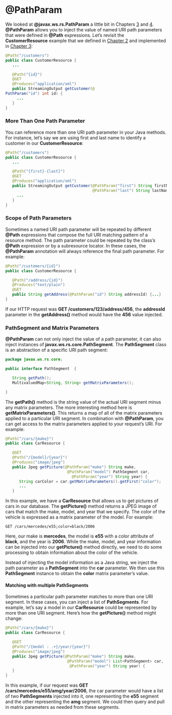 # @PathParam


We looked at **@javax.ws.rs.PathParam** a little bit in Chapters [3](../chapter3/developing_a_jax_rs_restful_service.md) and [4](../chapter4/subresource_locators.md). **@PathParam** allows you to inject the value of named URI path parameters that were defined in **@Path** expressions. Let’s revisit the **CustomerResource** example that we defined in [Chapter 2](../chapter2/designing_restful_services.md) and implemented in [Chapter 3](../chapter3/developing_a_jax_rs_restful_service.md):


```Java
@Path("/customers")
public class CustomerResource {
   ...

   @Path("{id}")
   @GET
   @Produces("application/xml")
   public StreamingOutput getCustomer(@
PathParam("id") int id) {
     ...
   }
}
```


### More Than One Path Parameter


You can reference more than one URI path parameter in your Java methods. For instance, let’s say we are using first and last name to identify a customer in our **CustomerResource**:

```Java
@Path("/customers")
public class CustomerResource {
   ...

   @Path("{first}-{last}")
   @GET
   @Produces("application/xml")
   public StreamingOutput getCustomer(@PathParam("first") String firstName,
                                      @PathParam("last") String lastName) {
     ...
   }
}
```


### Scope of Path Parameters


Sometimes a named URI path parameter will be repeated by different **@Path** expressions that compose the full URI matching pattern of a resource method. The path parameter could be repeated by the class’s **@Path** expression or by a subresource locator. In these cases, the **@PathParam** annotation will always reference the final path parameter. For example:


```Java
@Path("/customers/{id}")
public class CustomerResource {

   @Path("/address/{id}")
   @Produces("text/plain")
   @GET
   public String getAddress(@PathParam("id") String addressId) {...}
}
```


If our HTTP request was **GET /customers/123/address/456**, the **addressId** parameter in the **getAddress()** method would have the **456** value injected.


### PathSegment and Matrix Parameters


**@PathParam** can not only inject the value of a path parameter, it can also inject instances of **javax.ws.rs.core.PathSegment**. The **PathSegment** class is an abstraction of a specific URI path segment:


```Java
package javax.ws.rs.core;

public interface PathSegment  {

   String getPath();
   MultivaluedMap<String, String> getMatrixParameters();

}
```


The **getPath()** method is the string value of the actual URI segment minus any matrix parameters. The more interesting method here is **getMatrixParameters()**. This returns a map of all of the matrix parameters applied to a particular URI segment. In combination with **@PathParam**, you can get access to the matrix parameters applied to your request’s URI. For example:


```Java
@Path("/cars/{make}")
public class CarResource {

   @GET
   @Path("/{model}/{year}")
   @Produces("image/jpeg")
   public Jpeg getPicture(@PathParam("make") String make,
                           @PathParam("model") PathSegment car,
                             @PathParam("year") String year) {
      String carColor = car.getMatrixParameters().getFirst("color");
      ...
   }
```


In this example, we have a **CarResource** that allows us to get pictures of cars in our database. The **getPicture()** method returns a JPEG image of cars that match the make, model, and year that we specify. The color of the vehicle is expressed as a matrix parameter of the model. For example:


```
GET /cars/mercedes/e55;color=black/2006
```


Here, our make is **mercedes**, the model is **e55** with a color attribute of **black**, and the year is **2006**. While the make, model, and year information can be injected into our **getPicture()** method directly, we need to do some processing to obtain information about the color of the vehicle.


Instead of injecting the model information as a Java string, we inject the path parameter as a **PathSegment** into the **car** parameter. We then use this **PathSegment** instance to obtain the **color** matrix parameter’s value.


#### Matching with multiple PathSegments


Sometimes a particular path parameter matches to more than one URI segment. In these cases, you can inject a list of **PathSegments**. For example, let’s say a model in our **CarResource** could be represented by more than one URI segment. Here’s how the **getPicture()** method might change:


```Java
@Path("/cars/{make}")
public class CarResource {

   @GET
   @Path("/{model : .+}/year/{year}")
   @Produces("image/jpeg")
   public Jpeg getPicture(@PathParam("make") String make,
                           @PathParam("model") List<PathSegment> car,
                            @PathParam("year") String year) {
   }
}
```


In this example, if our request was **GET /cars/mercedes/e55/amg/year/2006**, the car parameter would have a list of two **PathSegments** injected into it, one representing the **e55** segment and the other representing the **amg** segment. We could then query and pull in matrix parameters as needed from these segments.















